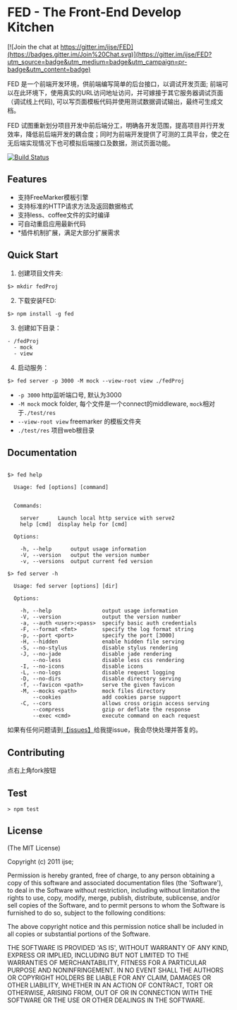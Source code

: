 FED - The Front-End Develop Kitchen
====================

[![Join the chat at https://gitter.im/ijse/FED](https://badges.gitter.im/Join%20Chat.svg)](https://gitter.im/ijse/FED?utm_source=badge&utm_medium=badge&utm_campaign=pr-badge&utm_content=badge)

FED 是一个前端开发环境，供前端编写简单的后台接口，以调试开发页面; 前端可以在此环境下，使用真实的URL访问地址访问，并可嫁接于其它服务器调试页面（调试线上代码), 可以写页面模板代码并使用测试数据调试输出，最终可生成文档。

FED 试图重新划分项目开发中前后端分工，明确各开发范围，提高项目并行开发效率，降低前后端开发的耦合度；同时为前端开发提供了可测的工具平台，使之在无后端实现情况下也可模拟后端接口及数据，测试页面功能。

[![Build Status](https://travis-ci.org/ijse/FED.png?branch=master)](https://travis-ci.org/ijse/FED)

## Features

* 支持FreeMarker模板引擎
* 支持标准的HTTP请求方法及返回数据格式
* 支持less、coffee文件的实时编译
* 可自动重启应用最新代码
* *插件机制扩展，满足大部分扩展需求

## Quick Start

1. 创建项目文件夹:

```
$> mkdir fedProj
```

2. 下载安装FED:

```
$> npm install -g fed
```

3. 创建如下目录：

```
- /fedProj
  - mock
  - view
```

4. 启动服务：

```
$> fed server -p 3000 -M mock --view-root view ./fedProj
```

- `-p 3000` http监听端口号, 默认为3000
- `-M mock` mock folder, 每个文件是一个connect的middleware, `mock`相对于`./test/res`
- `--view-root view` freemarker 的模板文件夹
- `./test/res` 项目web根目录


## Documentation

```

$> fed help

  Usage: fed [options] [command]


  Commands:

    server      Launch local http service with serve2
    help [cmd]  display help for [cmd]

  Options:

    -h, --help      output usage information
    -V, --version   output the version number
    -v, --versions  output current fed version

$> fed server -h

  Usage: fed server [options] [dir]

  Options:

    -h, --help                output usage information
    -V, --version             output the version number
    -a, --auth <user>:<pass>  specify basic auth credentials
    -F, --format <fmt>        specify the log format string
    -p, --port <port>         specify the port [3000]
    -H, --hidden              enable hidden file serving
    -S, --no-stylus           disable stylus rendering
    -J, --no-jade             disable jade rendering
        --no-less             disable less css rendering
    -I, --no-icons            disable icons
    -L, --no-logs             disable request logging
    -D, --no-dirs             disable directory serving
    -f, --favicon <path>      serve the given favicon
    -M, --mocks <path>        mock files directory
        --cookies             add cookies parse support
    -C, --cors                allows cross origin access serving
        --compress            gzip or deflate the response
        --exec <cmd>          execute command on each request

```

如果有任何问题请到[【issues】](https://github.com/ijse/FED/issues)给我提issue，我会尽快处理并答复的。


## Contributing

点右上角fork按钮

## Test

	> npm test


## License

(The MIT License)

Copyright (c) 2011 ijse;

Permission is hereby granted, free of charge, to any person obtaining
a copy of this software and associated documentation files (the
'Software'), to deal in the Software without restriction, including
without limitation the rights to use, copy, modify, merge, publish,
distribute, sublicense, and/or sell copies of the Software, and to
permit persons to whom the Software is furnished to do so, subject to
the following conditions:

The above copyright notice and this permission notice shall be
included in all copies or substantial portions of the Software.

THE SOFTWARE IS PROVIDED 'AS IS', WITHOUT WARRANTY OF ANY KIND,
EXPRESS OR IMPLIED, INCLUDING BUT NOT LIMITED TO THE WARRANTIES OF
MERCHANTABILITY, FITNESS FOR A PARTICULAR PURPOSE AND NONINFRINGEMENT.
IN NO EVENT SHALL THE AUTHORS OR COPYRIGHT HOLDERS BE LIABLE FOR ANY
CLAIM, DAMAGES OR OTHER LIABILITY, WHETHER IN AN ACTION OF CONTRACT,
TORT OR OTHERWISE, ARISING FROM, OUT OF OR IN CONNECTION WITH THE
SOFTWARE OR THE USE OR OTHER DEALINGS IN THE SOFTWARE.
